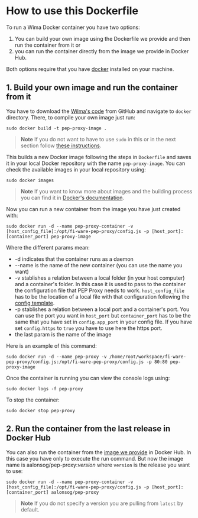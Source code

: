 # How to use this Dockerfile

To run a Wima Docker container you have two options: 

1. You can build your own image using the Dockerfile we provide and then run the container from it or
2. you can run the container directly from the image we provide in Docker Hub.

Both options require that you have [docker](https://docs.docker.com/installation/) installed on your machine.

## 1. Build your own image and run the container from it

You have to download the [Wilma's code](https://github.com/ging/fi-ware-pep-proxy) from GitHub and navigate to `docker` directory. There, to compile your own image just run:

	sudo docker build -t pep-proxy-image .

> **Note**
> If you do not want to have to use `sudo` in this or in the next section follow [these instructions](https://docs.docker.com/installation/ubuntulinux/#create-a-docker-group).

This builds a new Docker image following the steps in `Dockerfile` and saves it in your local Docker repository with the name `pep-proxy-image`. You can check the available images in your local repository using: 

	sudo docker images

> **Note**
> If you want to know more about images and the building process you can find it in [Docker's documentation](https://docs.docker.com/userguide/dockerimages/).

Now you can run a new container from the image you have just created with:

	sudo docker run -d --name pep-proxy-container -v [host_config_file]:/opt/fi-ware-pep-proxy/config.js -p [host_port]:[container_port] pep-proxy-image

Where the different params mean: 

* -d indicates that the container runs as a daemon
* --name is the name of the new container (you can use the name you want)
* -v stablishes a relation between a local folder (in your host computer) and a container's folder. In this case it is used to pass to the container the configuration file that PEP Proxy needs to work. `host_config_file` has to be the location of a local file with that configuration following the [config template](https://github.com/ging/fi-ware-pep-proxy/blob/master/config.js.template).
* -p stablishes a relation between a local port and a container's port. You can use the port you want in `host_port` but `container_port` has to be the same that you have set in `config.app_port` in your config file. If you have set `config.https` to `true` you have to use here the https port.
* the last param is the name of the image

Here is an example of this command:

	sudo docker run -d --name pep-proxy -v /home/root/workspace/fi-ware-pep-proxy/config.js:/opt/fi-ware-pep-proxy/config.js -p 80:80 pep-proxy-image

Once the container is running you can view the console logs using: 

	sudo docker logs -f pep-proxy

To stop the container:

	sudo docker stop pep-proxy


## 2. Run the container from the last release in Docker Hub

You can also run the container from the [image we provide](https://hub.docker.com/r/aalonsog/pep-proxy/) in Docker Hub. In this case you have only to execute the run command. But now the image name is aalonsog/pep-proxy:*version* where `version` is the release you want to use:

	sudo docker run -d --name pep-proxy-container -v [host_config_file]:/opt/fi-ware-pep-proxy/config.js -p [host_port]:[container_port] aalonsog/pep-proxy

> **Note**
> If you do not specify a version you are pulling from `latest` by default.